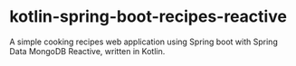 # kotlin-spring-boot-recipes-reactive

A simple cooking recipes web application using Spring boot with Spring Data MongoDB Reactive, written in Kotlin.

